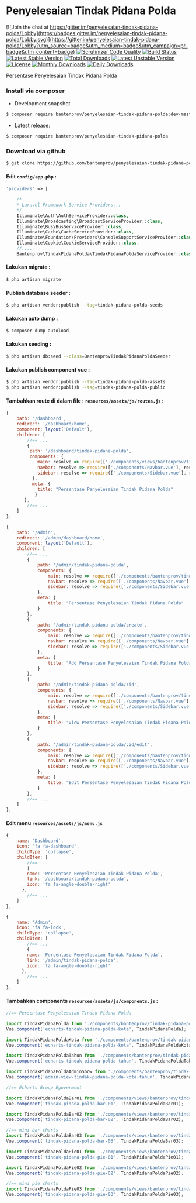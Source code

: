 # Penyelesaian Tindak Pidana Polda

[![Join the chat at https://gitter.im/penyelesaian-tindak-pidana-polda/Lobby](https://badges.gitter.im/penyelesaian-tindak-pidana-polda/Lobby.svg)](https://gitter.im/penyelesaian-tindak-pidana-polda/Lobby?utm_source=badge&utm_medium=badge&utm_campaign=pr-badge&utm_content=badge)
[![Scrutinizer Code Quality](https://scrutinizer-ci.com/g/bantenprov/penyelesaian-tindak-pidana-polda/badges/quality-score.png?b=master)](https://scrutinizer-ci.com/g/bantenprov/penyelesaian-tindak-pidana-polda/?branch=master)
[![Build Status](https://scrutinizer-ci.com/g/bantenprov/penyelesaian-tindak-pidana-polda/badges/build.png?b=master)](https://scrutinizer-ci.com/g/bantenprov/penyelesaian-tindak-pidana-polda/build-status/master)
[![Latest Stable Version](https://poser.pugx.org/bantenprov/penyelesaian-tindak-pidana-polda/v/stable)](https://packagist.org/packages/bantenprov/penyelesaian-tindak-pidana-polda)
[![Total Downloads](https://poser.pugx.org/bantenprov/penyelesaian-tindak-pidana-polda/downloads)](https://packagist.org/packages/bantenprov/penyelesaian-tindak-pidana-polda)
[![Latest Unstable Version](https://poser.pugx.org/bantenprov/penyelesaian-tindak-pidana-polda/v/unstable)](https://packagist.org/packages/bantenprov/penyelesaian-tindak-pidana-polda)
[![License](https://poser.pugx.org/bantenprov/penyelesaian-tindak-pidana-polda/license)](https://packagist.org/packages/bantenprov/penyelesaian-tindak-pidana-polda)
[![Monthly Downloads](https://poser.pugx.org/bantenprov/penyelesaian-tindak-pidana-polda/d/monthly)](https://packagist.org/packages/bantenprov/penyelesaian-tindak-pidana-polda)
[![Daily Downloads](https://poser.pugx.org/bantenprov/penyelesaian-tindak-pidana-polda/d/daily)](https://packagist.org/packages/bantenprov/penyelesaian-tindak-pidana-polda)

Persentase Penyelesaian Tindak Pidana Polda

### Install via composer

- Development snapshot

```bash
$ composer require bantenprov/penyelesaian-tindak-pidana-polda:dev-master
```

- Latest release:

```bash
$ composer require bantenprov/penyelesaian-tindak-pidana-polda
```

### Download via github

```bash
$ git clone https://github.com/bantenprov/penyelesaian-tindak-pidana-polda.git
```

#### Edit `config/app.php` :

```php
'providers' => [

    /*
    * Laravel Framework Service Providers...
    */
    Illuminate\Auth\AuthServiceProvider::class,
    Illuminate\Broadcasting\BroadcastServiceProvider::class,
    Illuminate\Bus\BusServiceProvider::class,
    Illuminate\Cache\CacheServiceProvider::class,
    Illuminate\Foundation\Providers\ConsoleSupportServiceProvider::class,
    Illuminate\Cookie\CookieServiceProvider::class,
    //....
    Bantenprov\TindakPidanaPolda\TindakPidanaPoldaServiceProvider::class,
```

#### Lakukan migrate :

```bash
$ php artisan migrate
```

#### Publish database seeder :

```bash
$ php artisan vendor:publish --tag=tindak-pidana-polda-seeds
```

#### Lakukan auto dump :

```bash
$ composer dump-autoload
```

#### Lakukan seeding :

```bash
$ php artisan db:seed --class=BantenprovTindakPidanaPoldaSeeder
```

#### Lakukan publish component vue :

```bash
$ php artisan vendor:publish --tag=tindak-pidana-polda-assets
$ php artisan vendor:publish --tag=tindak-pidana-polda-public
```
#### Tambahkan route di dalam file : `resources/assets/js/routes.js` :

```javascript
{
    path: '/dashboard',
    redirect: '/dashboard/home',
    component: layout('Default'),
    children: [
        //== ...
        {
         path: '/dashboard/tindak-pidana-polda',
         components: {
            main: resolve => require(['./components/views/bantenprov/tindak-pidana-polda/DashboardTindakPidanaPolda.vue'], resolve),
            navbar: resolve => require(['./components/Navbar.vue'], resolve),
            sidebar: resolve => require(['./components/Sidebar.vue'], resolve)
          },
          meta: {
            title: "Persentase Penyelesaian Tindak Pidana Polda"
           }
       },
        //== ...
    ]
},
```

```javascript
{
    path: '/admin',
    redirect: '/admin/dashboard/home',
    component: layout('Default'),
    children: [
        //== ...
        {
            path: '/admin/tindak-pidana-polda',
            components: {
                main: resolve => require(['./components/bantenprov/tindak-pidana-polda/TindakPidanaPolda.index.vue'], resolve),
                navbar: resolve => require(['./components/Navbar.vue'], resolve),
                sidebar: resolve => require(['./components/Sidebar.vue'], resolve)
            },
            meta: {
                title: "Persentase Penyelesaian Tindak Pidana Polda"
            }
        },
        {
            path: '/admin/tindak-pidana-polda/create',
            components: {
                main: resolve => require(['./components/bantenprov/tindak-pidana-polda/TindakPidanaPolda.add.vue'], resolve),
                navbar: resolve => require(['./components/Navbar.vue'], resolve),
                sidebar: resolve => require(['./components/Sidebar.vue'], resolve)
            },
            meta: {
                title: "Add Persentase Penyelesaian Tindak Pidana Polda"
            }
        },
        {
            path: '/admin/tindak-pidana-polda/:id',
            components: {
                main: resolve => require(['./components/bantenprov/tindak-pidana-polda/TindakPidanaPolda.show.vue'], resolve),
                navbar: resolve => require(['./components/Navbar.vue'], resolve),
                sidebar: resolve => require(['./components/Sidebar.vue'], resolve)
            },
            meta: {
                title: "View Persentase Penyelesaian Tindak Pidana Polda"
            }
        },
        {
            path: '/admin/tindak-pidana-polda/:id/edit',
            components: {
                main: resolve => require(['./components/bantenprov/tindak-pidana-polda/TindakPidanaPolda.edit.vue'], resolve),
                navbar: resolve => require(['./components/Navbar.vue'], resolve),
                sidebar: resolve => require(['./components/Sidebar.vue'], resolve)
            },
            meta: {
                title: "Edit Persentase Penyelesaian Tindak Pidana Polda"
            }
        },
        //== ...
    ]
},
```
#### Edit menu `resources/assets/js/menu.js`

```javascript
{
    name: 'Dashboard',
    icon: 'fa fa-dashboard',
    childType: 'collapse',
    childItem: [
        //== ...
        {
        name: 'Persentase Penyelesaian Tindak Pidana Polda',
        link: '/dashboard/tindak-pidana-polda',
        icon: 'fa fa-angle-double-right'
      },
        //== ...
    ]
},
```

```javascript
{
    name: 'Admin',
    icon: 'fa fa-lock',
    childType: 'collapse',
    childItem: [
        //== ...
        {
        name: 'Persentase Penyelesaian Tindak Pidana Polda',
        link: '/admin/tindak-pidana-polda',
        icon: 'fa fa-angle-double-right'
      },
        //== ...
    ]
},
```

#### Tambahkan components `resources/assets/js/components.js` :

```javascript
//== Persentase Penyelesaian Tindak Pidana Polda

import TindakPidanaPolda from './components/bantenprov/tindak-pidana-polda/TindakPidanaPolda.chart.vue';
Vue.component('echarts-tindak-pidana-polda-kota', TindakPidanaPolda);

import TindakPidanaPoldaKota from './components/bantenprov/tindak-pidana-polda/TindakPidanaPoldaKota.chart.vue';
Vue.component('echarts-tindak-pidana-polda-kota', TindakPidanaPoldaKota);

import TindakPidanaPoldaTahun from './components/bantenprov/tindak-pidana-polda/TindakPidanaPoldaTahun.chart.vue';
Vue.component('echarts-tindak-pidana-polda-tahun', TindakPidanaPoldaTahun);

import TindakPidanaPoldaAdminShow from './components/bantenprov/tindak-pidana-polda/TindakPidanaPoldaAdmin.show.vue';
Vue.component('admin-view-tindak-pidana-polda-kota-tahun', TindakPidanaPoldaAdminShow);

//== Echarts Group Egoverment

import TindakPidanaPoldaBar01 from './components/views/bantenprov/tindak-pidana-polda/TindakPidanaPoldaBar01.vue';
Vue.component('tindak-pidana-polda-bar-01', TindakPidanaPoldaBar01);

import TindakPidanaPoldaBar02 from './components/views/bantenprov/tindak-pidana-polda/TindakPidanaPoldaBar02.vue';
Vue.component('tindak-pidana-polda-bar-02', TindakPidanaPoldaBar02);

//== mini bar charts
import TindakPidanaPoldaBar03 from './components/views/bantenprov/tindak-pidana-polda/TindakPidanaPoldaBar03.vue';
Vue.component('tindak-pidana-polda-bar-03', TindakPidanaPoldaBar03);

import TindakPidanaPoldaPie01 from './components/views/bantenprov/tindak-pidana-polda/TindakPidanaPoldaPie01.vue';
Vue.component('tindak-pidana-polda-pie-01', TindakPidanaPoldaPie01);

import TindakPidanaPoldaPie02 from './components/views/bantenprov/tindak-pidana-polda/TindakPidanaPoldaPie02.vue';
Vue.component('tindak-pidana-polda-pie-02', TindakPidanaPoldaPie02);

//== mini pie charts
import TindakPidanaPoldaPie03 from './components/views/bantenprov/tindak-pidana-polda/TindakPidanaPoldaPie03.vue';
Vue.component('tindak-pidana-polda-pie-03', TindakPidanaPoldaPie03);
```
